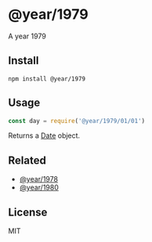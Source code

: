 # @year/1979

A year 1979

## Install

~~~
npm install @year/1979
~~~

## Usage

~~~js
const day = require('@year/1979/01/01')
~~~

Returns a [Date](https://developer.mozilla.org/en-US/docs/Web/JavaScript/Reference/Global_Objects/Date) object.

## Related

* [@year/1978](https://github.com/antonmedv/year/tree/master/packages/1978)
* [@year/1980](https://github.com/antonmedv/year/tree/master/packages/1980)

## License

MIT
